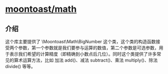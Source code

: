 # [moontoast/math](https://packagist.org/packages/moontoast/math)
## 介绍
这个库主要提供了 \Moontoast\Math\BigNumber 这个类，这个类的构造函数接受两个参数，第一个参数就是我们要参与运算的数值，第二个参数是可选参数，用于表示我们希望的计算精度（即精确到小数点后几位）。同时这个类提供了许多常见的算术运算方法，比如 加法 add()、减法 subtract()、乘法 multiply()、除法 divide() 等等。